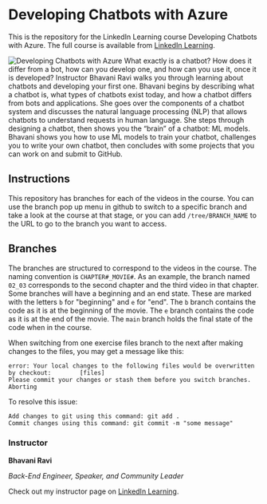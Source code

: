 # Developing Chatbots with Azure
This is the repository for the LinkedIn Learning course Developing Chatbots with Azure. The full course is available from [LinkedIn Learning][lil-course-url].

![Developing Chatbots with Azure][lil-thumbnail-url] 
What exactly is a chatbot? How does it differ from a bot, how can you develop one, and how can you use it, once it is developed? Instructor Bhavani Ravi walks you through learning about chatbots and developing your first one. Bhavani begins by describing what a chatbot is, what types of chatbots exist today, and how a chatbot differs from bots and applications. She goes over the components of a chatbot system and discusses the natural language processing (NLP) that allows chatbots to understand requests in human language. She steps through designing a chatbot, then shows you the “brain” of a chatbot: ML models. Bhavani shows you how to use ML models to train your chatbot, challenges you to write your own chatbot, then concludes with some projects that you can work on and submit to GitHub.

## Instructions
This repository has branches for each of the videos in the course. You can use the branch pop up menu in github to switch to a specific branch and take a look at the course at that stage, or you can add `/tree/BRANCH_NAME` to the URL to go to the branch you want to access.

## Branches
The branches are structured to correspond to the videos in the course. The naming convention is `CHAPTER#_MOVIE#`. As an example, the branch named `02_03` corresponds to the second chapter and the third video in that chapter. 
Some branches will have a beginning and an end state. These are marked with the letters `b` for "beginning" and `e` for "end". The `b` branch contains the code as it is at the beginning of the movie. The `e` branch contains the code as it is at the end of the movie. The `main` branch holds the final state of the code when in the course.

When switching from one exercise files branch to the next after making changes to the files, you may get a message like this:

    error: Your local changes to the following files would be overwritten by checkout:        [files]
    Please commit your changes or stash them before you switch branches.
    Aborting

To resolve this issue:
	
    Add changes to git using this command: git add .
	Commit changes using this command: git commit -m "some message"


### Instructor

**Bhavani Ravi**

_Back-End Engineer, Speaker, and Community Leader_

Check out my instructor page on [LinkedIn Learning](https://www.linkedin.com/learning/instructors/bhavani-ravi).

[lil-course-url]: https://www.linkedin.com/learning/developing-chatbots-with-azure
[lil-thumbnail-url]: https://cdn.lynda.com/course/2857065/2857065-1611696629473-16x9.jpg
